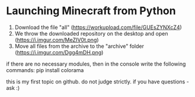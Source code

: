# Launching Minecraft from Python

1. Download the file "all" (https://workupload.com/file/GUEsZYNXcZ4)
3. We throw the downloaded repository on the desktop and open (https://i.imgur.com/MeZIV0t.png)
4. Move all files from the archive to the "archive" folder (https://i.imgur.com/Dgg4mDH.png)

if there are no necessary modules, then in the console write the following commands:
pip install colorama

this is my first topic on github. do not judge strictly. if you have questions - ask :)
